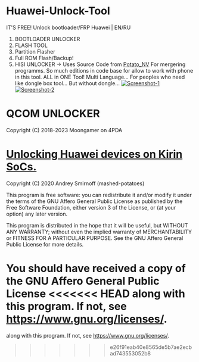# Huawei-Unlock-Tool
IT'S FREE!
Unlock bootloader/FRP Huawei | EN/RU
1. BOOTLOADER UNLOCKER
2. FLASH TOOL
3. Partition Flasher
4. Full ROM Flash/Backup!
5. HISI UNLOCKER -> Uses Source Code from <a href="https://github.com/mashed-potatoes/PotatoNV">Potato_NV</a> For mergering programms.
So much editions in code base for allow to work with phone in this tool. ALL in ONE Tool! Multi Language...
For peoples who need like dongle box tool... But without dongle...
<a href="https://ibb.co/jWGcqwN"><img src="https://i.ibb.co/4KyjxRW/Screenshot-2.png" alt="Screenshot-1" border="0"></a>
<a href="https://imgbb.com/"><img src="https://i.ibb.co/TY35QM6/Screenshot-2.png" alt="Screenshot-2" border="0"></a>

# QCOM UNLOCKER
Copyright (C) 2018-2023 Moongamer on 4PDA

# <a href="https://github.com/mashed-potatoes/PotatoNV">Unlocking Huawei devices on Kirin SoCs.</a>
Copyright (C) 2020  Andrey Smirnoff (mashed-potatoes)

This program is free software: you can redistribute it and/or modify
it under the terms of the GNU Affero General Public License as published
by the Free Software Foundation, either version 3 of the License, or
(at your option) any later version.

This program is distributed in the hope that it will be useful,
but WITHOUT ANY WARRANTY; without even the implied warranty of
MERCHANTABILITY or FITNESS FOR A PARTICULAR PURPOSE.  See the
GNU Affero General Public License for more details.

You should have received a copy of the GNU Affero General Public License
<<<<<<< HEAD
along with this program.  If not, see <https://www.gnu.org/licenses/>.
=======
along with this program.  If not, see <https://www.gnu.org/licenses/>.
>>>>>>> e26f91eab40e8565de5b7ae2ecbad743553052b8
